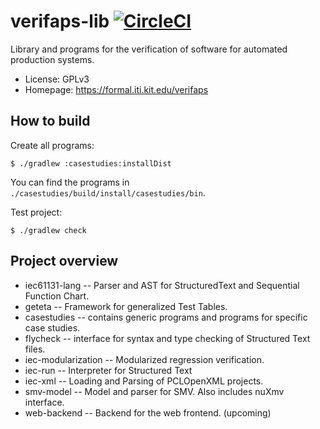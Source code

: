 # verifaps-lib  [![CircleCI](https://circleci.com/gh/VerifAPS/verifaps-lib/tree/develop.svg?style=svg)](https://circleci.com/gh/VerifAPS/verifaps-lib/tree/develop) 
Library and programs for the verification of software for automated production systems.

* License: GPLv3
* Homepage: https://formal.iti.kit.edu/verifaps 

## How to build

Create all programs: 

```
$ ./gradlew :casestudies:installDist
```

You can find the programs in `./casestudies/build/install/casestudies/bin`.

Test project:

```
$ ./gradlew check
```

## Project overview

* iec61131-lang -- Parser and AST for StructuredText and Sequential Function Chart.
* geteta -- Framework for generalized Test Tables.
* casestudies -- contains generic programs and programs for specific case studies.
* flycheck  -- interface for syntax and type checking of Structured Text files.
* iec-modularization -- Modularized regression verification.
* iec-run -- Interpreter for Structured Text
* iec-xml -- Loading and Parsing of PCLOpenXML projects.
* smv-model -- Model and parser for SMV. Also includes nuXmv interface.
* web-backend -- Backend for the web frontend. (upcoming)
